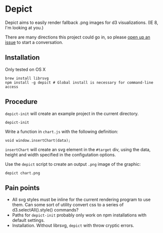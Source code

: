 # Depict

Depict aims to easily render fallback .png images for d3 visualizations. (IE 8, I'm looking at you.)

There are many directions this project could go in, so please [open up an issue](https://github.com/kevinschaul/depict/issues) to start a conversation.

## Installation

Only tested on OS X

    brew install librsvg
    npm install -g depict # Global install is necessary for command-line access

## Procedure

`depict-init` will create an example project in the current directory.

    depict-init

Write a function in `chart.js` with the following definition:
    
    void window.insertChart(data);

`insertChart` will create an svg element in the `#target` div, using the data, height and width specified in the configutation options.

Use the `depict` script to create an output `.png` image of the graphic:

    depict chart.png

## Pain points

- All svg styles must be inline for the current rendering program to use them. Can some sort of utility convert css to a series of d3.selectAll().style() commands?
- Paths for `depict-init` probably only work on npm installations with default settings.
- Installation. Without librsvg, `depict` with throw cryptic errors.

